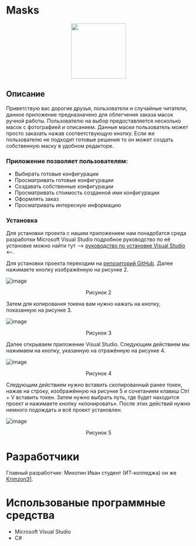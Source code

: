 # Masks
<p align="center">

  <img width="150" height="150" src="https://user-images.githubusercontent.com/83700861/209628125-46635436-4d8c-4cdc-89d0-b6647fc69d57.png">

</p>

## Описание

Приветствую вас дорогие друзья, пользователи и случайные читатели, данное приложение предназначено для облегчения заказа масок ручной работы. Пользователю на выбор предоставляется несколько масок с фотографией и описанием. Данные маски пользователь может просто заказать нажав соответствующую кнопку. Если же пользователю не подходят готовые решения то он может создать собственную маску в удобном редакторе.

### Приложение позволяет пользователям:

* Выбирать готовые конфигурации
* Просматривать готовые конфигурации
* Создавать собственные конфигурации
* Просматривать стоимость созданной ими конфигурации
* Оформлять заказ
* Просматривать интересную информацию

### Установка

Для установки проекта с нашим приложением нам понадобатся среда разработки Microsoft Visual Studio подробное руководство по её установке можно найти тут --> [руководство по установке Visual Studio](https://learn.microsoft.com/ru-ru/visualstudio/install/install-visual-studio?view=vs-2022) <--.

Для установки проекта переходим на [репозиторий GitHub](https://github.com/Krimzon31/Masks). Далее нажимаете кнопку изображённую на рисунке 2.

![image](https://user-images.githubusercontent.com/83700861/209634755-3e15ba19-76a3-47b8-9b9f-15885f4ad89e.png)

<p align="center"> Рисунок 2 </p>

Затем для копирования токена вам нужно нажать на кнопку, показанную на рисунке 3.

![image](https://user-images.githubusercontent.com/83700861/209634843-e17b1f76-b779-4798-b314-2fd79b564813.png)

<p align="center"> Рисунок 3 </p>

Далее открываем приложение Visual Studio. Следующим действием мы нажимаем на кнопку, указанную на отражённую на рисунке 4.

![image](https://user-images.githubusercontent.com/83700861/209635185-64e690e0-e04a-4bfe-8761-b8741a453109.png)

<p align="center"> Рисунок 4 </p>

Следующим действием нужно вставить скопированный ранее токен, нажав на строку, изображённую на рисунке 5 и сочетанием клавиш Ctrl + V вставить токен. Затем нужно выбрать путь, где будет находится проект и нажимаете кнопку «клонировать». После этих действий нужно немного подождать и всё проект установлен.

![image](https://user-images.githubusercontent.com/83700861/209635272-a5d7ac28-cf32-4476-9363-056665c905b4.png)

<p align="center"> Рисунок 5 </p>

# Разработчики

Главный разработчик: Михотин Иван студент (ИТ-колледжа) он же [Krimzon31](https://github.com/Krimzon31).

# Использованые программные средства

* Microsoft Visual Studio
* C#
